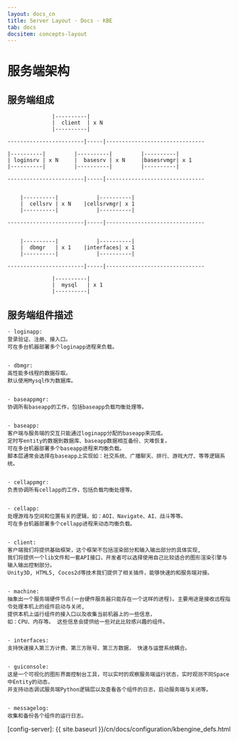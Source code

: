 ```yaml
---
layout: docs_cn
title: Server Layout · Docs · KBE
tab: docs
docsitem: concepts-layout
---
```


服务端架构
=============


服务端组成
----------------------------------

			      |----------|
			      |  client  | x N
			      |----------|

	------------------------|-----|-------------------------------

	|----------|	     |----------|         |----------|
	| loginsrv | x N     |  basesrv | x N     |basesrvmgr| x 1
	|----------|         |----------|         |----------|

	------------------------|-----|-------------------------------


		|----------|            |----------|
		|  cellsrv | x N	|cellsrvmgr| x 1
		|----------|            |----------|

	------------------------|-----|-------------------------------


		|----------|            |----------|
		|  dbmgr   | x 1	|interfaces| x 1
		|----------|            |----------|

	------------------------|-----|-------------------------------

			      |----------|
			      |  mysql   | x 1
			      |----------|


服务端组件描述
----------------------------------

	· loginapp:
	登录验证、注册、接入口。
	可在多台机器部署多个loginapp进程来负载。 


	· dbmgr:
	高性能多线程的数据存取。
	默认使用Mysql作为数据库。


	· baseappmgr:
	协调所有baseapp的工作，包括baseapp负载均衡处理等。


	· baseapp:
	客户端与服务端的交互只能通过loginapp分配的baseapp来完成。
	定时写entity的数据到数据库、baseapp数据相互备份、灾难恢复。
	可在多台机器部署多个baseapp进程来均衡负载。
	脚本层通常会选择在baseapp上实现如：社交系统、广播聊天、排行、游戏大厅、等等逻辑系统。


	· cellappmgr:
	负责协调所有cellapp的工作，包括负载均衡处理等。


	· cellapp:
	处理游戏与空间和位置有关的逻辑，如：AOI、Navigate、AI、战斗等等。
	可在多台机器部署多个cellapp进程来动态均衡负载。 


	· client:
	客户端我们将提供基础框架，这个框架不包括渲染部分和输入输出部分的具体实现, 
	我们将提供一个lib文件和一套API接口，开发者可以选择使用自己比较适合的图形渲染引擎与输入输出控制部分。
	Unity3D, HTML5, Cocos2d等技术我们提供了相关插件，能够快速的和服务端对接。


	· machine:
	抽象出一个服务端硬件节点(一台硬件服务器只能存在一个这样的进程)。主要用途是接收远程指令处理本机上的组件启动与关闭, 
	提供本机上运行组件的接入口以及收集当前机器上的一些信息， 
	如：CPU、内存等。 这些信息会提供给一些对此比较感兴趣的组件。 


	· interfaces: 
	支持快速接入第三方计费、第三方账号、第三方数据， 快速与运营系统耦合。


	· guiconsole: 
	这是一个可视化的图形界面控制台工具，可以实时的观察服务端运行状态，实时观测不同Space中Entity的动态，
	并支持动态调试服务端Python逻辑层以及查看各个组件的日志，启动服务端与关闭等。 


	· messagelog: 
	收集和备份各个组件的运行日志。



[config-server]: {{ site.baseurl }}/cn/docs/configuration/kbengine_defs.html